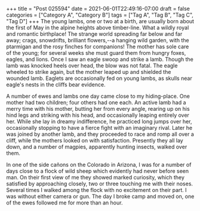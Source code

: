 +++
title = "Post 025594"
date = 2021-06-01T22:49:16-07:00
draft = false
categories = ["Category A", "Category B"]
tags = ["Tag A", "Tag B", "Tag C", "Tag D"]
+++
The young lambs, one or two at a birth, are usually born about the first of May in the alpine heights above timber-line. What a wildly royal and romantic birthplace! The strange world spreading far below and far away; crags, snowdrifts, brilliant flowers,--a hanging wild garden, with the ptarmigan and the rosy finches for companions! The mother has sole care of the young; for several weeks she must guard them from hungry foxes, eagles, and lions. Once I saw an eagle swoop and strike a lamb. Though the lamb was knocked heels over head, the blow was not fatal. The eagle wheeled to strike again, but the mother leaped up and shielded the wounded lamb. Eaglets are occasionally fed on young lambs, as skulls near eagle's nests in the cliffs bear evidence.

A number of ewes and lambs one day came close to my hiding-place. One mother had two children; four others had one each. An active lamb had a merry time with his mother, butting her from every angle, rearing up on his hind legs and striking with his head, and occasionally leaping entirely over her. While she lay in dreamy indifference, he practiced long jumps over her, occasionally stopping to have a fierce fight with an imaginary rival. Later he was joined by another lamb, and they proceeded to race and romp all over a cliff, while the mothers looked on with satisfaction. Presently they all lay down, and a number of magpies, apparently hunting insects, walked over them.

In one of the side cañons on the Colorado in Arizona, I was for a number of days close to a flock of wild sheep which evidently had never before seen man. On their first view of me they showed marked curiosity, which they satisfied by approaching closely, two or three touching me with their noses. Several times I walked among the flock with no excitement on their part. I was without either camera or gun. The day I broke camp and moved on, one of the ewes followed me for more than an hour.
